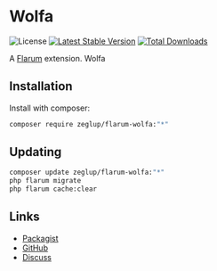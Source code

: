 # Wolfa

![License](https://img.shields.io/badge/license-MIT-blue.svg) [![Latest Stable Version](https://img.shields.io/packagist/v/zeglup/flarum-wolfa.svg)](https://packagist.org/packages/zeglup/flarum-wolfa) [![Total Downloads](https://img.shields.io/packagist/dt/zeglup/flarum-wolfa.svg)](https://packagist.org/packages/zeglup/flarum-wolfa)

A [Flarum](http://flarum.org) extension. Wolfa

## Installation

Install with composer:

```sh
composer require zeglup/flarum-wolfa:"*"
```

## Updating

```sh
composer update zeglup/flarum-wolfa:"*"
php flarum migrate
php flarum cache:clear
```

## Links

- [Packagist](https://packagist.org/packages/zeglup/flarum-wolfa)
- [GitHub](https://github.com/zeglup/flarum-wolfa)
- [Discuss](https://discuss.flarum.org/d/PUT_DISCUSS_SLUG_HERE)
